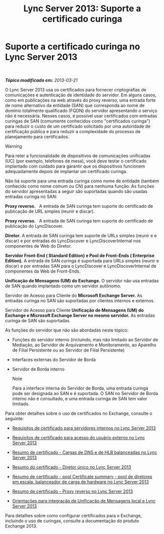 ﻿---
title: 'Lync Server 2013: Suporte a certificado curinga'
TOCTitle: Suporte a certificado curinga
ms:assetid: 0bae2aa8-b6dc-46f5-a3be-3fe7581809d4
ms:mtpsurl: https://technet.microsoft.com/pt-br/library/Hh202161(v=OCS.15)
ms:contentKeyID: 49305852
ms.date: 05/19/2016
mtps_version: v=OCS.15
ms.translationtype: HT
---

# Suporte a certificado curinga no Lync Server 2013

 

_**Tópico modificado em:** 2013-03-21_

O Lync Server 2013 usa os certificados para fornecer criptografias de comunicações e autenticação de identidade do servidor. Em alguns casos, como em publicações na web através do proxy reverso, uma entrada forte de nome alternativo da entidade (SAN) que corresponda ao nome de domínio totalmente qualificado (FQDN) do servidor apresentando o serviço não é necessária. Nesses casos, é possível usar certificados com entradas curingas de SAN (comumente conhecidos como "certificados curinga") para reduzir o custo de um certificado solicitado por uma autoridade de certificação pública e para reduzir a complexidade do processo de planejamento para certificados.


> [!WARNING]
> Para reter a funcionalidade de dispositivos de comunicações unificadas (UC) (por exemplo, telefones de mesa), você deve testar o certificado implantado com cuidado para garantir que os dispositivos funcionem adequadamente depois de implantar um certificado curinga.



Não há suporte para uma entrada curinga como nome de entidade (também conhecido como nome comum ou CN) para nenhuma função. As funções do servidor apresentadas a seguir são suportadas quando são usadas entradas curinga no SAN:

   **Proxy reverso.**   A entrada de SAN curinga tem suporte do certificado de publicação de URL simples (reunir e discar).

   **Proxy reverso.**   A entrada de SAN curinga tem suporte do certificado de publicação do LyncDiscover.

   **Diretor.** A entrada de SAN curinga tem suporte de URLs simples (reunir e e discar) e por entradas do LyncDiscover e LyncDiscoverInternal nos componentes de Web do Diretor.

   **Servidor Front-End ( Standard Edition) e Pool de Front-Ends ( Enterprise Edition).** A entrada de SAN curinga é suportada para URLs simples (reunir e discar) e por entradas SAN para o LyncDiscover e LyncDiscoverInternal de componentes da Web de Front-Ends.

   **Unificação de Mensagens (UM) do Exchange.** O servidor não usa entradas de SAN quando implantado como um servidor autônomo.

   Servidor de Acesso para Cliente do **Microsoft Exchange Server.** As entradas curinga no SAN são suportadas por clientes internos e externos.

   Servidor de Acesso para Cliente **Unificação de Mensagens (UM) do Exchange e Microsoft Exchange Server no mesmo servidor.** As entradas curinga de SAN são suportadas.

As funções do servidor que não são abordadas neste tópico:

  - Funções do servidor interno (incluindo, mas não limitado ao Servidor de Mediação, ao Servidor de Arquivamento e Monitoramento, ao Aparelho de Filial Persistente ou ao Servidor de Filial Persistente)

  - Interfaces externas do Servidor de Borda

  - Servidor de Borda interno
    
    > [!NOTE]  
    > Para a interface interna do Servidor de Borda, uma entrada curinga pode ser designada ao SAN e é suportada. O SAN no Servidor de Borda interno não é consultado, e uma entrada curinga de SAN tem valor limitado.

Para obter detalhes sobre o uso de certificados no Exchange, consulte o seguinte:

  - [Requisitos de certificado para servidores internos no Lync Server 2013](lync-server-2013-certificate-requirements-for-internal-servers.md)

  - [Requisitos de certificado para acesso do usuário externo no Lync Server 2013](lync-server-2013-certificate-requirements-for-external-user-access.md)

  - [Resumo de certificado - Cargas de DNS e de HLB balanceadas no Lync Server 2013](lync-server-2013-certificate-summary-dns-and-hlb-load-balanced.md)

  - [Resumo do certificado - Diretor único no Lync Server 2013](lync-server-2013-certificate-summary-single-director.md)

  - [Resumo de certificado - pool Certificate summary - pool de diretores em escala, balanceador de carga de hardware no Lync Server 2013](lync-server-2013-certificate-summary-scaled-director-pool-hardware-load-balancer.md)

  - [Resumo de certificado - Proxy reverso no Lync Server 2013](lync-server-2013-certificate-summary-reverse-proxy.md)

  - [Orientações para integração de Unificação de Mensagens local e Lync Server 2013](lync-server-2013-guidelines-for-integrating-on-premises-unified-messaging.md)

Para detalhes sobre como configurar certificados para o Exchange, incluindo o uso de curingas, consulte a documentação do produto Exchange 2013.

